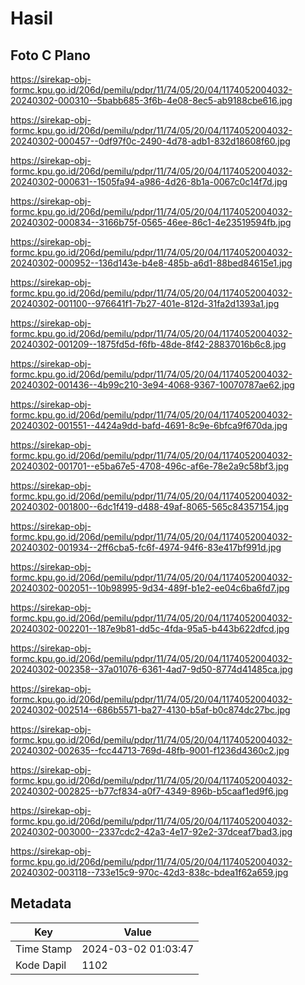 # Hasil

## Foto C Plano

https://sirekap-obj-formc.kpu.go.id/206d/pemilu/pdpr/11/74/05/20/04/1174052004032-20240302-000310--5babb685-3f6b-4e08-8ec5-ab9188cbe616.jpg

https://sirekap-obj-formc.kpu.go.id/206d/pemilu/pdpr/11/74/05/20/04/1174052004032-20240302-000457--0df97f0c-2490-4d78-adb1-832d18608f60.jpg

https://sirekap-obj-formc.kpu.go.id/206d/pemilu/pdpr/11/74/05/20/04/1174052004032-20240302-000631--1505fa94-a986-4d26-8b1a-0067c0c14f7d.jpg

https://sirekap-obj-formc.kpu.go.id/206d/pemilu/pdpr/11/74/05/20/04/1174052004032-20240302-000834--3166b75f-0565-46ee-86c1-4e23519594fb.jpg

https://sirekap-obj-formc.kpu.go.id/206d/pemilu/pdpr/11/74/05/20/04/1174052004032-20240302-000952--136d143e-b4e8-485b-a6d1-88bed84615e1.jpg

https://sirekap-obj-formc.kpu.go.id/206d/pemilu/pdpr/11/74/05/20/04/1174052004032-20240302-001100--976641f1-7b27-401e-812d-31fa2d1393a1.jpg

https://sirekap-obj-formc.kpu.go.id/206d/pemilu/pdpr/11/74/05/20/04/1174052004032-20240302-001209--1875fd5d-f6fb-48de-8f42-28837016b6c8.jpg

https://sirekap-obj-formc.kpu.go.id/206d/pemilu/pdpr/11/74/05/20/04/1174052004032-20240302-001436--4b99c210-3e94-4068-9367-10070787ae62.jpg

https://sirekap-obj-formc.kpu.go.id/206d/pemilu/pdpr/11/74/05/20/04/1174052004032-20240302-001551--4424a9dd-bafd-4691-8c9e-6bfca9f670da.jpg

https://sirekap-obj-formc.kpu.go.id/206d/pemilu/pdpr/11/74/05/20/04/1174052004032-20240302-001701--e5ba67e5-4708-496c-af6e-78e2a9c58bf3.jpg

https://sirekap-obj-formc.kpu.go.id/206d/pemilu/pdpr/11/74/05/20/04/1174052004032-20240302-001800--6dc1f419-d488-49af-8065-565c84357154.jpg

https://sirekap-obj-formc.kpu.go.id/206d/pemilu/pdpr/11/74/05/20/04/1174052004032-20240302-001934--2ff6cba5-fc6f-4974-94f6-83e417bf991d.jpg

https://sirekap-obj-formc.kpu.go.id/206d/pemilu/pdpr/11/74/05/20/04/1174052004032-20240302-002051--10b98995-9d34-489f-b1e2-ee04c6ba6fd7.jpg

https://sirekap-obj-formc.kpu.go.id/206d/pemilu/pdpr/11/74/05/20/04/1174052004032-20240302-002201--187e9b81-dd5c-4fda-95a5-b443b622dfcd.jpg

https://sirekap-obj-formc.kpu.go.id/206d/pemilu/pdpr/11/74/05/20/04/1174052004032-20240302-002358--37a01076-6361-4ad7-9d50-8774d41485ca.jpg

https://sirekap-obj-formc.kpu.go.id/206d/pemilu/pdpr/11/74/05/20/04/1174052004032-20240302-002514--686b5571-ba27-4130-b5af-b0c874dc27bc.jpg

https://sirekap-obj-formc.kpu.go.id/206d/pemilu/pdpr/11/74/05/20/04/1174052004032-20240302-002635--fcc44713-769d-48fb-9001-f1236d4360c2.jpg

https://sirekap-obj-formc.kpu.go.id/206d/pemilu/pdpr/11/74/05/20/04/1174052004032-20240302-002825--b77cf834-a0f7-4349-896b-b5caaf1ed9f6.jpg

https://sirekap-obj-formc.kpu.go.id/206d/pemilu/pdpr/11/74/05/20/04/1174052004032-20240302-003000--2337cdc2-42a3-4e17-92e2-37dceaf7bad3.jpg

https://sirekap-obj-formc.kpu.go.id/206d/pemilu/pdpr/11/74/05/20/04/1174052004032-20240302-003118--733e15c9-970c-42d3-838c-bdea1f62a659.jpg


## Metadata

| Key        | Value               |
| ---------- | ------------------- |
| Time Stamp | 2024-03-02 01:03:47 |
| Kode Dapil | 1102                |



